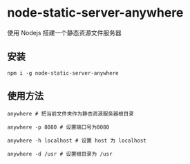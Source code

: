 # node-static-server-anywhere
使用 Nodejs 搭建一个静态资源文件服务器

## 安装
```
npm i -g node-static-server-anywhere
```

## 使用方法
```
anywhere # 把当前文件夹作为静态资源服务器根目录

anywhere -p 8080 # 设置端口号为8080

anywhere -h localhost # 设置 host 为 localhost

anywhere -d /usr # 设置根目录为 /usr
```
